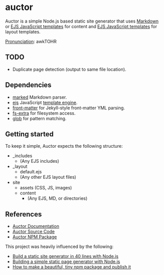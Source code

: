 # auctor

Auctor is a simple Node.js based static site generator that uses [Markdown](https://github.com/markedjs/marked) or [EJS JavaScript templates](https://ejs.co/) for content and [EJS JavaScript templates](https://ejs.co/) for layout templates.

[Pronunciation](https://en.wikipedia.org/wiki/Wikipedia:Pronunciation_(simple_guide_to_markup,_American)): awkTOHR

## TODO

- Duplicate page detection (output to same file location).

## Dependencies

- [marked](https://www.npmjs.com/package/marked) Markdown parser.
- [ejs](https://www.npmjs.com/package/ejs) JavaScript [template engine](https://ejs.co/).
- [front-matter](https://www.npmjs.com/package/front-matter) for Jekyll-style front-matter YML parsing.
- [fs-extra](https://www.npmjs.com/package/fs-extra) for filesystem access.
- [glob](https://www.npmjs.com/package/glob) for pattern matching.

## Getting started

To keep it simple, Auctor expects the following structure:

- _includes
  - (Any EJS includes)
- _layout
  - default.ejs
  - (Any other EJS layout files)
- site
  - assets (CSS, JS, images)
  - content
    - (Any EJS, MD, or directories)

## References

- [Auctor Documentation](https://auctor.online)
- [Auctor Source Code](https://github.com/NathanLaan/auctor)
- [Auctor NPM Package](https://www.npmjs.com/package/auctor)

This project was heavily influenced by the following:

- [Build a static site generator in 40 lines with Node.js](https://www.webdevdrops.com/en/build-static-site-generator-nodejs-8969ebe34b22/)
- [Building a simple static page generator with Node.js](https://hackernoon.com/building-a-simple-static-page-generator-with-node-js-4f58f680c47d)
- [How to make a beautiful, tiny npm package and publish it](https://www.freecodecamp.org/news/how-to-make-a-beautiful-tiny-npm-package-and-publish-it-2881d4307f78/)
